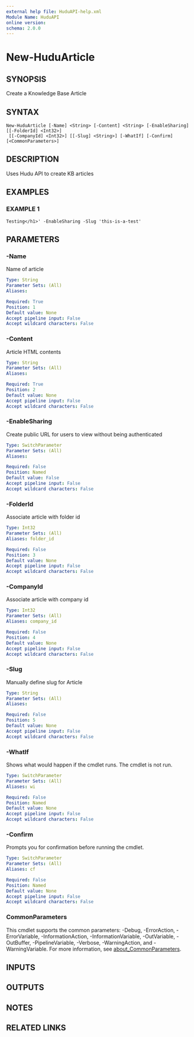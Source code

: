 ```yaml
---
external help file: HuduAPI-help.xml
Module Name: HuduAPI
online version:
schema: 2.0.0
---
```


# New-HuduArticle

## SYNOPSIS
Create a Knowledge Base Article

## SYNTAX

```
New-HuduArticle [-Name] <String> [-Content] <String> [-EnableSharing] [[-FolderId] <Int32>]
 [[-CompanyId] <Int32>] [[-Slug] <String>] [-WhatIf] [-Confirm] [<CommonParameters>]
```

## DESCRIPTION
Uses Hudu API to create KB articles

## EXAMPLES

### EXAMPLE 1
```
Testing</h1>' -EnableSharing -Slug 'this-is-a-test'
```

## PARAMETERS

### -Name
Name of article

```yaml
Type: String
Parameter Sets: (All)
Aliases:

Required: True
Position: 1
Default value: None
Accept pipeline input: False
Accept wildcard characters: False
```

### -Content
Article HTML contents

```yaml
Type: String
Parameter Sets: (All)
Aliases:

Required: True
Position: 2
Default value: None
Accept pipeline input: False
Accept wildcard characters: False
```

### -EnableSharing
Create public URL for users to view without being authenticated

```yaml
Type: SwitchParameter
Parameter Sets: (All)
Aliases:

Required: False
Position: Named
Default value: False
Accept pipeline input: False
Accept wildcard characters: False
```

### -FolderId
Associate article with folder id

```yaml
Type: Int32
Parameter Sets: (All)
Aliases: folder_id

Required: False
Position: 3
Default value: None
Accept pipeline input: False
Accept wildcard characters: False
```

### -CompanyId
Associate article with company id

```yaml
Type: Int32
Parameter Sets: (All)
Aliases: company_id

Required: False
Position: 4
Default value: None
Accept pipeline input: False
Accept wildcard characters: False
```

### -Slug
Manually define slug for Article

```yaml
Type: String
Parameter Sets: (All)
Aliases:

Required: False
Position: 5
Default value: None
Accept pipeline input: False
Accept wildcard characters: False
```

### -WhatIf
Shows what would happen if the cmdlet runs.
The cmdlet is not run.

```yaml
Type: SwitchParameter
Parameter Sets: (All)
Aliases: wi

Required: False
Position: Named
Default value: None
Accept pipeline input: False
Accept wildcard characters: False
```

### -Confirm
Prompts you for confirmation before running the cmdlet.

```yaml
Type: SwitchParameter
Parameter Sets: (All)
Aliases: cf

Required: False
Position: Named
Default value: None
Accept pipeline input: False
Accept wildcard characters: False
```

### CommonParameters
This cmdlet supports the common parameters: -Debug, -ErrorAction, -ErrorVariable, -InformationAction, -InformationVariable, -OutVariable, -OutBuffer, -PipelineVariable, -Verbose, -WarningAction, and -WarningVariable. For more information, see [about_CommonParameters](http://go.microsoft.com/fwlink/?LinkID=113216).

## INPUTS

## OUTPUTS

## NOTES

## RELATED LINKS
